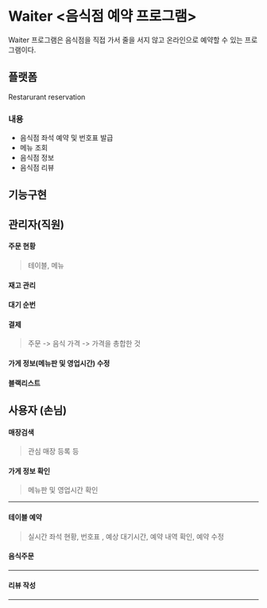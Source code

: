 # Waiter <음식점 예약 프로그램>
Waiter 프로그램은 음식점을 직접 가서 줄을 서지 않고 온라인으로 예약할 수 있는 프로그램이다.


## 플랫폼

Restarurant reservation

### 내용

- 음식점 좌석 예약 및 번호표 발급
- 메뉴 조회
- 음식점 정보
- 음식점 리뷰

## 기능구현



## 관리자(직원)

#### 주문 현황

> 테이블, 메뉴 

#### 재고 관리

#### 대기 순번

#### 결제

> 주문 -> 음식 가격 -> 가격을 총합한 것

#### 가게 정보(메뉴판 및 영업시간) 수정

#### 블랙리스트



## 사용자 (손님)

#### 매장검색

> 관심 매장 등록 등

#### 가게 정보 확인

> 메뉴판 및 영업시간 확인

---

#### 테이블 예약

> 실시간 좌석 현황, 번호표 , 예상 대기시간, 예약 내역 확인, 예약 수정

#### 음식주문 

---

#### 리뷰 작성

---
